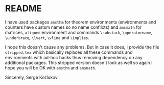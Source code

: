 #   README

I have used packages `amsthm` for theorem environments
(environments and counters have custom names so no name conflicts)
and `amsmath` for matrices, `aligned` environment and
commands `\substack`, `\operatorname`, `\underbrace`,
`\lvert`, `\vline` and `\implies`.

I hope this doesn't cause any problems.
But in case it does, I provide the file `stripped.tex`
    which basically replaces all these commands and environments
    with ad-hoc hacks thus removing dependency on any additional packages.
This stripped version doesn't look as well
    so again I hope you will be OK with `amsthm` and `amsmath`.

Sincerely, Serge Kozlukov.
